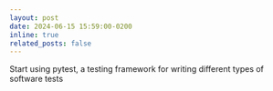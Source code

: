 ```yaml
---
layout: post
date: 2024-06-15 15:59:00-0200
inline: true
related_posts: false
---
```


Start using pytest, a testing framework for writing different types of software tests
